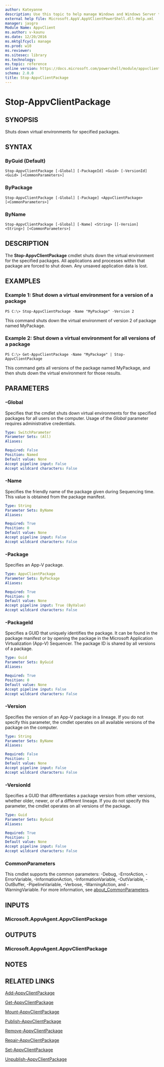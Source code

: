 ```yaml
---
author: Kateyanne
description: Use this topic to help manage Windows and Windows Server technologies with Windows PowerShell.
external help file: Microsoft.AppV.AppVClientPowerShell.dll-Help.xml
manager: jasgro
Module Name: AppvClient
ms.author: v-kaunu
ms.date: 12/20/2016
ms.mktglfcycl: manage
ms.prod: w10
ms.reviewer: 
ms.sitesec: library
ms.technology: 
ms.topic: reference
online version: https://docs.microsoft.com/powershell/module/appvclient/stop-appvclientpackage?view=windowsserver2022-ps&wt.mc_id=ps-gethelp
schema: 2.0.0
title: Stop-AppvClientPackage
---
```


# Stop-AppvClientPackage

## SYNOPSIS
Shuts down virtual environments for specified packages.

## SYNTAX

### ByGuid (Default)
```
Stop-AppvClientPackage [-Global] [-PackageId] <Guid> [-VersionId] <Guid> [<CommonParameters>]
```

### ByPackage
```
Stop-AppvClientPackage [-Global] [-Package] <AppvClientPackage> [<CommonParameters>]
```

### ByName
```
Stop-AppvClientPackage [-Global] [-Name] <String> [[-Version] <String>] [<CommonParameters>]
```

## DESCRIPTION
The **Stop-AppvClientPackage** cmdlet shuts down the virtual environment for the specified packages.
All applications and processes within that package are forced to shut down.
Any unsaved application data is lost.

## EXAMPLES

### Example 1: Shut down a virtual environment for a version of a package
```
PS C:\> Stop-AppvClientPackage -Name "MyPackage" -Version 2
```

This command shuts down the virtual environment of version 2 of package named MyPackage.

### Example 2: Shut down a virtual environment for all versions of a package
```
PS C:\> Get-AppvClientPackage -Name "MyPackage" | Stop-AppvClientPackage
```

This command gets all versions of the package named MyPackage, and then shuts down the virtual environment for those results.

## PARAMETERS

### -Global
Specifies that the cmdlet shuts down virtual environments for the specified packages for all users on the computer.
Usage of the *Global* parameter requires administrative credentials.

```yaml
Type: SwitchParameter
Parameter Sets: (All)
Aliases: 

Required: False
Position: Named
Default value: None
Accept pipeline input: False
Accept wildcard characters: False
```

### -Name
Specifies the friendly name of the package given during Sequencing time.
This value is obtained from the package manifest.

```yaml
Type: String
Parameter Sets: ByName
Aliases: 

Required: True
Position: 0
Default value: None
Accept pipeline input: False
Accept wildcard characters: False
```

### -Package
Specifies an App-V package.

```yaml
Type: AppvClientPackage
Parameter Sets: ByPackage
Aliases: 

Required: True
Position: 0
Default value: None
Accept pipeline input: True (ByValue)
Accept wildcard characters: False
```

### -PackageId
Specifies a GUID that uniquely identifies the package.
It can be found in the package manifest or by opening the package in the Microsoft Application Virtualization (App-V) Sequencer.
The package ID is shared by all versions of a package.

```yaml
Type: Guid
Parameter Sets: ByGuid
Aliases: 

Required: True
Position: 0
Default value: None
Accept pipeline input: False
Accept wildcard characters: False
```

### -Version
Specifies the version of an App-V package in a lineage.
If you do not specify this parameter, the cmdlet operates on all available versions of the package on the computer.

```yaml
Type: String
Parameter Sets: ByName
Aliases: 

Required: False
Position: 1
Default value: None
Accept pipeline input: False
Accept wildcard characters: False
```

### -VersionId
Specifies a GUID that differentiates a package version from other versions, whether older, newer, or of a different lineage.
If you do not specify this parameter, the cmdlet operates on all versions of the package.

```yaml
Type: Guid
Parameter Sets: ByGuid
Aliases: 

Required: True
Position: 1
Default value: None
Accept pipeline input: False
Accept wildcard characters: False
```

### CommonParameters
This cmdlet supports the common parameters: -Debug, -ErrorAction, -ErrorVariable, -InformationAction, -InformationVariable, -OutVariable, -OutBuffer, -PipelineVariable, -Verbose, -WarningAction, and -WarningVariable. For more information, see [about_CommonParameters](https://go.microsoft.com/fwlink/?LinkID=113216).

## INPUTS

### Microsoft.AppvAgent.AppvClientPackage

## OUTPUTS

### Microsoft.AppvAgent.AppvClientPackage

## NOTES

## RELATED LINKS

[Add-AppvClientPackage](./Add-AppvClientPackage.md)

[Get-AppvClientPackage](./Get-AppvClientPackage.md)

[Mount-AppvClientPackage](./Mount-AppvClientPackage.md)

[Publish-AppvClientPackage](./Publish-AppvClientPackage.md)

[Remove-AppvClientPackage](./Remove-AppvClientPackage.md)

[Repair-AppvClientPackage](./Repair-AppvClientPackage.md)

[Set-AppvClientPackage](./Set-AppvClientPackage.md)

[Unpublish-AppvClientPackage](./Unpublish-AppvClientPackage.md)

